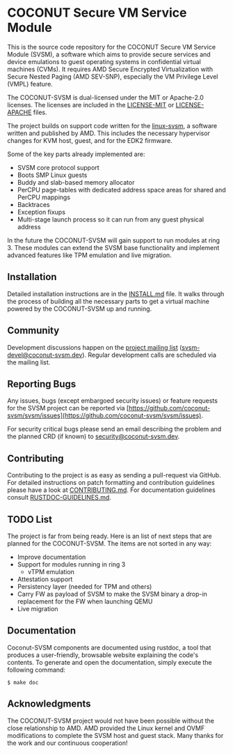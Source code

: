 COCONUT Secure VM Service Module
================================

This is the source code repository for the COCONUT Secure VM Service
Module (SVSM), a software which aims to provide secure services and
device emulations to guest operating systems in confidential virtual
machines (CVMs). It requires AMD Secure Encrypted Virtualization with
Secure Nested Paging (AMD SEV-SNP), especially the VM Privilege Level
(VMPL) feature.

The COCONUT-SVSM is dual-licensed under the MIT or Apache-2.0 licenses.
The licenses are included in the [LICENSE-MIT](LICENSE-MIT) or
[LICENSE-APACHE](LICENSE-APACHE) files.

The project builds on support code written for the [linux-svsm](https://github.com/AMDESE/linux-svsm),
a software written and published by AMD. This includes the necessary
hypervisor changes for KVM host, guest, and for the EDK2 firmware.

Some of the key parts already implemented are:

* SVSM core protocol support
* Boots SMP Linux guests
* Buddy and slab-based memory allocator
* PerCPU page-tables with dedicated address space areas for shared and
  PerCPU mappings
* Backtraces
* Exception fixups
* Multi-stage launch process so it can run from any guest physical
  address

In the future the COCONUT-SVSM will gain support to run modules at ring
3. These modules can extend the SVSM base functionality and implement
advanced features like TPM emulation and live migration.

Installation
------------

Detailed installation instructions are in the [INSTALL.md](Documentation/INSTALL.md)
file. It walks through the process of building all the necessary parts
to get a virtual machine powered by the COCONUT-SVSM up and running.

Community
---------

Development discussions happen on the
[project mailing list](https://mail.8bytes.org/cgi-bin/mailman/listinfo/svsm-devel)
(svsm-devel@coconut-svsm.dev). Regular development calls are scheduled via the
mailing list.

Reporting Bugs
--------------

Any issues, bugs (except embargoed security issues) or feature requests
for the SVSM project can be reported via [https://github.com/coconut-svsm/svsm/issues](https://github.com/coconut-svsm/svsm/issues).

For security critical bugs please send an email describing the problem
and the planned CRD (if known) to
[security@coconut-svsm.dev](mailto:security@coconut-svsm.dev).


Contributing
------------

Contributing to the project is as easy as sending a pull-request via
GitHub. For detailed instructions on patch formatting and contribution
guidelines please have a look at [CONTRIBUTING.md](Documentation/CONTRIBUTING.md).
For documentation guidelines consult [RUSTDOC-GUIDELINES.md](Documentation/RUSTDOC-GUIDELINES.md).

TODO List
---------

The project is far from being ready. Here is an list of next steps that
are planned for the COCONUT-SVSM. The items are not sorted in
any way:

* Improve documentation
* Support for modules running in ring 3
  * vTPM emulation
* Attestation support
* Persistency layer (needed for TPM and others)
* Carry FW as payload of SVSM to make the SVSM binary a drop-in
  replacement for the FW when launching QEMU
* Live migration

Documentation
-------------

Coconut-SVSM components are documented using rustdoc, a tool that produces
a user-friendly, browsable website explaining the code's contents. To
generate and open the documentation, simply execute the following command:

```
$ make doc
```

Acknowledgments
---------------

The COCONUT-SVSM project would not have been possible without the close
relationship to AMD. AMD provided the Linux kernel and OVMF
modifications to complete the SVSM host and guest stack. Many thanks for the
work and our continuous cooperation!
